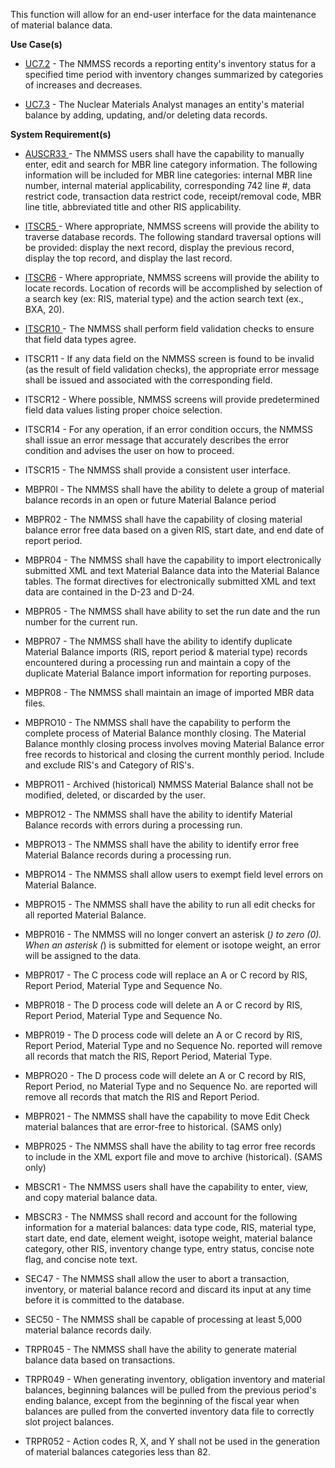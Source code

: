 This function will allow for an end-user interface for the data maintenance of material balance data.

**Use Case(s)**

-  <a href="https://dev.azure.com/Link-Technologies/NMMSS%20Requirements/_workitems/edit/742/" target="_blank">UC7.2</a> - The NMMSS records a reporting entity's inventory status for a specified time period with inventory changes summarized by categories of increases and decreases.

-  <a href="https://dev.azure.com/Link-Technologies/NMMSS%20Requirements/_workitems/edit/743/" target="_blank">UC7.3</a> - The Nuclear Materials Analyst manages an entity's material balance by adding, updating, and/or deleting data records.

**System Requirement(s)**


-  <a href="https://dev.azure.com/Link-Technologies/NMMSS%20Requirements/_workitems/edit/411/" target="_blank">AUSCR33 </a> - The NMMSS users shall have the capability to manually enter, edit and search for MBR line category information. The following information will be included for MBR line categories: internal MBR line number, internal material applicability, corresponding 742 line #, data restrict code, transaction data restrict code, receipt/removal code, MBR line title, abbreviated title and other RIS applicability.


-  <a href="https://dev.azure.com/Link-Technologies/NMMSS%20Requirements/_workitems/edit/453/" target="_blank">ITSCR5 </a> -  Where appropriate, NMMSS screens will provide the ability to traverse database records. The following standard traversal options will be provided: display the next record, display the previous record, display the top record, and display the last record.

-  <a href="https://dev.azure.com/Link-Technologies/NMMSS%20Requirements/_workitems/edit/695/" target="_blank">ITSCR6</a> - Where appropriate, NMMSS screens will provide the ability to locate records. Location of records will be accomplished by selection of a search key (ex: RIS, material type) and the action search text (ex., BXA, 20).

-  <a href="https://dev.azure.com/Link-Technologies/NMMSS%20Requirements/_workitems/edit/696/" target="_blank">ITSCR10 </a> - The NMMSS shall perform field validation checks to ensure that field data types agree.



- ITSCR11 - If any data field on the NMMSS screen is found to be invalid (as the result of field validation checks), the appropriate error message shall be issued and associated with the corresponding field.

- ITSCR12 - Where possible, NMMSS screens will provide predetermined field data values listing proper choice selection.

- ITSCR14 - For any operation, if an error condition occurs, the NMMSS shall issue an error message that accurately describes the error condition and advises the user on how to proceed.

- ITSCR15 - The NMMSS shall provide a consistent user interface.

- MBPR0l - The NMMSS shall have the ability to delete a group of material balance records in an open or future Material Balance period

- MBPR02 - The NMMSS shall have the capability of closing material balance error free data based on a given RIS, start date, and end date of report period.

- MBPR04 - The NMMSS shall have the capability to import electronically submitted XML and text Material Balance data into the Material Balance tables. The format directives for electronically submitted XML and text data are contained in the D-23 and D-24.

- MBPR05 - The NMMSS shall have ability to set the run date and the run number for the current run.

- MBPR07 - The NMMSS shall have the ability to identify duplicate Material Balance imports (RIS, report period & material type) records encountered during a processing run and maintain a copy of the duplicate Material Balance import information for reporting purposes.

- MBPR08 - The NMMSS shall maintain an image of imported MBR data files.

- MBPRO10 - The NMMSS shall have the capability to perform the complete process of Material Balance monthly closing. The Material Balance monthly closing process involves moving Material Balance error free records to historical and closing the current monthly period. Include and exclude RIS's and Category of RIS's.

- MBPRO11 - Archived (historical) NMMSS Material Balance shall not be modified, deleted, or discarded by the user.

- MBPRO12 - The NMMSS shall have the ability to identify Material Balance records with errors during a processing run.

- MBPRO13 - The NMMSS shall have the ability to identify error free Material Balance records during a processing run.

- MBPRO14 - The NMMSS shall allow users to exempt field level errors on Material Balance.

- MBPRO15 - The NMMSS shall have the ability to run all edit checks for all reported Material Balance.

- MBPR016 - The NMMSS will no longer convert an asterisk (*) to zero (0). When an asterisk (*) is submitted for element or isotope weight, an error will be assigned to the data.

- MBPR017 - The C process code will replace an A or C record by RIS, Report Period, Material Type and Sequence No.

- MBPR018 - The D process code will delete an A or C record by RIS, Report Period, Material Type and Sequence No.

- MBPR019 - The D process code will delete an A or C record by RIS, Report Period, Material Type and no Sequence No. reported will remove all records that match the RIS, Report Period, Material Type.

- MBPRO20 - The D process code will delete an A or C record by RIS, Report Period, no Material Type and no Sequence No. are reported will remove all records that match the RIS and Report Period.

- MBPR021 - The NMMSS shall have the capability to move Edit Check material balances that are error-free to historical. (SAMS only)

- MBPR025 - The NMMSS shall have the ability to tag error free records to include in the XML export file and move to archive (historical). (SAMS only)

- MBSCR1 - The NMMSS users shall have the capability to enter, view, and copy material balance data.

- MBSCR3 - The NMMSS shall record and account for the following information for a material balances: data type code, RIS, material type, start date, end date, element weight, isotope weight, material balance category, other RIS, inventory change type, entry status, concise note flag, and concise note text.

- SEC47 - The NMMSS shall allow the user to abort a transaction, inventory, or material balance record and discard its input at any time before it is committed to the database.

- SEC50 - The NMMSS shall be capable of processing at least 5,000 material balance records daily.

- TRPR045 - The NMMSS shall have the ability to generate material balance data based on transactions.

- TRPR049 - When generating inventory, obligation inventory and material balances, beginning balances will be pulled from the previous period's ending balance, except from the beginning of the fiscal year when balances are pulled from the converted inventory data file to correctly slot project balances.

- TRPR052 - Action codes R, X, and Y shall not be used in the generation of material balances categories less than 82.


